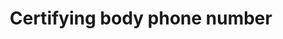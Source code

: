 ---
title: 'Certifying body phone number'
slug: 'certification-certifying-body-phone-number'
description: 'Official contact phone number of the organization - without country code'
required: False
module: 'Certifying body'
cluster: 'Certification'
policy: 'Numeric value. Single value only.'
---